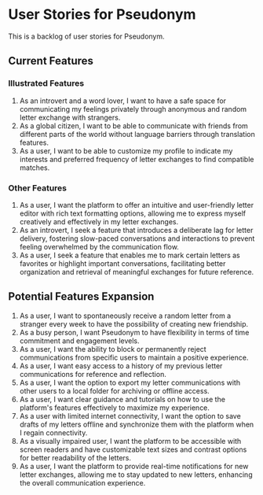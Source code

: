# User Stories for Pseudonym

This is a backlog of user stories for Pseudonym.

## Current Features

### Illustrated Features

1. As an introvert and a word lover, I want to have a safe space for communicating my feelings privately through anonymous and random letter exchange with strangers.
2. As a global citizen, I want to be able to communicate with friends from different parts of the world without language barriers through translation features.
3. As a user, I want to be able to customize my profile to indicate my interests and preferred frequency of letter exchanges to find compatible matches.

### Other Features

1. As a user, I want the platform to offer an intuitive and user-friendly letter editor with rich text formatting options, allowing me to express myself creatively and effectively in my letter exchanges.
2. As an introvert, I seek a feature that introduces a deliberate lag for letter delivery, fostering slow-paced conversations and interactions to prevent feeling overwhelmed by the communication flow.
3. As a user, I seek a feature that enables me to mark certain letters as favorites or highlight important conversations, facilitating better organization and retrieval of meaningful exchanges for future reference.

## Potential Features Expansion

1. As a user, I want to spontaneously receive a random letter from a stranger every week to have the possibility of creating new friendship.
2. As a busy person, I want Pseudonym to have flexibility in terms of time commitment and engagement levels.
3. As a user, I want the ability to block or permanently reject communications from specific users to maintain a positive experience.
4. As a user, I want easy access to a history of my previous letter communications for reference and reflection.
5.  As a user, I want the option to export my letter communications with other users to a local folder for archiving or offline access.
6.  As a user, I want clear guidance and tutorials on how to use the platform's features effectively to maximize my experience.
7.  As a user with limited internet connectivity, I want the option to save drafts of my letters offline and synchronize them with the platform when I regain connectivity.
8.  As a visually impaired user, I want the platform to be accessible with screen readers and have customizable text sizes and contrast options for better readability of the letters.
9.  As a user, I want the platform to provide real-time notifications for new letter exchanges, allowing me to stay updated to new letters, enhancing the overall communication experience.
